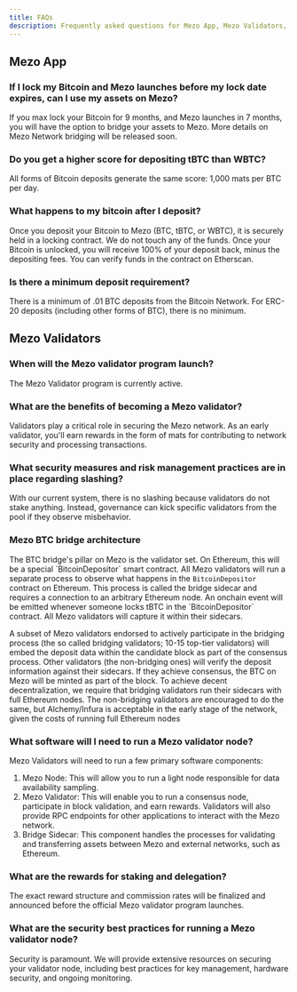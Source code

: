 ```yaml
---
title: FAQs
description: Frequently asked questions for Mezo App, Mezo Validators, and more.
---
```


## Mezo App

### If I lock my Bitcoin and Mezo launches before my lock date expires, can I use my assets on Mezo?

If you max lock your Bitcoin for 9 months, and Mezo launches in 7 months, you will have the option to bridge your assets to Mezo. More details on Mezo Network bridging will be released soon.

### Do you get a higher score for depositing tBTC than WBTC?

All forms of Bitcoin deposits generate the same score: 1,000 mats per BTC per day.&#x20;

### What happens to my bitcoin after I deposit?

Once you deposit your Bitcoin to Mezo (BTC, tBTC, or WBTC), it is securely held in a locking contract. We do not touch any of the funds. Once your Bitcoin is unlocked, you will receive 100% of your deposit back, minus the depositing fees. You can verify funds in the contract on Etherscan.

### Is there a minimum deposit requirement?

There is a minimum of .01 BTC deposits from the Bitcoin Network. For ERC-20 deposits (including other forms of BTC), there is no minimum.

## Mezo Validators

### When will the Mezo validator program launch?

The Mezo Validator program is currently active.

### What are the benefits of becoming a Mezo validator?

Validators play a critical role in securing the Mezo network. As an early validator, you'll earn rewards in the form of mats for contributing to network security and processing transactions.

### What security measures and risk management practices are in place regarding slashing?

With our current system, there is no slashing because validators do not stake anything. Instead, governance can kick specific validators from the pool if they observe misbehavior.&#x20;

### Mezo BTC bridge architecture

The BTC bridge's pillar on Mezo is the validator set. On Ethereum, this will be a special \`BitcoinDepositor\` smart contract. All Mezo validators will run a separate process to observe what happens in the `BitcoinDepositor` contract on Ethereum. This process is called the bridge sidecar and requires a connection to an arbitrary Ethereum node. An onchain event will be emitted whenever someone locks tBTC in the \`BitcoinDepositor\` contract. All Mezo validators will capture it within their sidecars.&#x20;

A subset of Mezo validators endorsed to actively participate in the bridging process (the so called bridging validators; 10-15 top-tier validators) will embed the deposit data within the candidate block as part of the consensus process. Other validators (the non-bridging ones) will verify the deposit information against their sidecars. If they achieve consensus, the BTC on Mezo will be minted as part of the block. To achieve decent decentralization, we require that bridging validators run their sidecars with full Ethereum nodes. The non-bridging validators are encouraged to do the same, but Alchemy/Infura is acceptable in the early stage of the network, given the costs of running full Ethereum nodes

### What software will I need to run a Mezo validator node?

Mezo Validators will need to run a few primary software components:

1. Mezo Node: This will allow you to run a light node responsible for data availability sampling.
2. Mezo Validator: This will enable you to run a consensus node, participate in block validation, and earn rewards. Validators will also provide RPC endpoints for other applications to interact with the Mezo network.
3. Bridge Sidecar: This component handles the processes for validating and transferring assets between Mezo and external networks, such as Ethereum.

### What are the rewards for staking and delegation?

The exact reward structure and commission rates will be finalized and announced before the official Mezo validator program launches.

### What are the security best practices for running a Mezo validator node?

Security is paramount. We will provide extensive resources on securing your validator node, including best practices for key management, hardware security, and ongoing monitoring.
